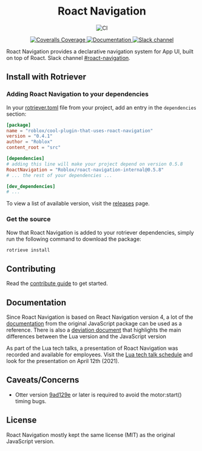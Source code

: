 <h1 align="center">Roact Navigation</h1>
<div align="center">

![CI](https://github.com/Roblox/roact-navigation-internal/.github/workflows/ci.yml/badge.svg)

<a href="https://coveralls.io/github/Roblox/roact-navigation-internal?branch=master">
<img src="https://coveralls.io/repos/github/Roblox/roact-navigation-internal/badge.svg?branch=master" alt="Coveralls Coverage" />
</a>

<a href="https://reactnavigation.org/docs/4.x/getting-started">
<img src="https://img.shields.io/badge/docs-website-green.svg" alt="Documentation" />
</a>

<a href="https://roblox.slack.com/archives/C0109R8UFK2">
<img src="https://img.shields.io/badge/slack-%23roact--navigation-ff68b4.svg" alt="Slack channel" />
</a>

</div>

Roact Navigation provides a declarative navigation system for App UI, built on top of Roact. Slack channel [#roact-navigation]().

## Install with Rotriever

### Adding Roact Navigation to your dependencies
In your [rotriever.toml](https://pages.github.rbx.com/pdoyle/rotriever-docs/getting-started/) file from your project, add an entry in the `dependencies` section:

```toml
[package]
name = "roblox/cool-plugin-that-uses-roact-navigation"
version = "0.4.1"
author = "Roblox"
content_root = "src"

[dependencies]
# adding this line will make your project depend on version 0.5.8
RoactNavigation = "Roblox/roact-navigation-internal@0.5.8"
# ... the rest of your dependencies ...

[dev_dependencies]
# ...
```

To view a list of available version, visit the [releases](https://github.com/Roblox/roact-navigation-internal/releases) page.

### Get the source
Now that Roact Navigation is added to your rotriever dependencies, simply run the following command to download the package:

```bash
rotrieve install
```

## Contributing

Read the [contribute guide](CONTRIBUTING.md) to get started.

## Documentation

Since Roact Navigation is based on React Navigation version 4, a lot of the [documentation](https://reactnavigation.org/docs/4.x/getting-started) from the original JavaScript package can be used as a reference. There is also a [deviation document](docs/deviations.md) that highlights the main differences between the Lua version and the JavaScript version

As part of the Lua tech talks, a presentation of Roact Navigation was recorded and available for employees. Visit the [Lua tech talk schedule](https://confluence.rbx.com/display/LG/Lua+Tech+Talk+Schedule) and look for the presentation on April 12th (2021).

## Caveats/Concerns
* Otter version [9ad129e](https://github.com/Roblox/otter/commit/9ad129e70e103d0de71232a0d0e7a1527da7a51a) or later is required to avoid the motor:start() timing bugs.

## License
Roact Navigation mostly kept the same license (MIT) as the original JavaScript version.

